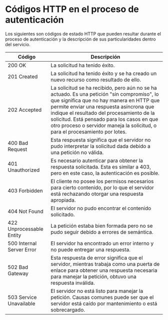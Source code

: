 # Códigos HTTP en el proceso de autenticación

Los siguientes son códigos de estado HTTP que pueden resultar durante el proceso de autenticación y la descripción de sus particularidades dentro del servicio.

Código                     | Descripción                                                                               |
---------------------------|-------------------------------------------------------------------------------------------|
 200 OK                    | La solicitud ha tenido éxito.                                                             |
 201 Created               | La solicitud ha tenido éxito y se ha creado un nuevo recurso como resultado de ello.      |
 202 Accepted              | La solicitud se ha recibido, pero aún no se ha actuado. Es una petición "sin compromiso", lo que significa que no hay manera en HTTP que permite enviar una respuesta asíncrona que indique el resultado del procesamiento de la solicitud. Está pensado para los casos en que otro proceso o servidor maneja la solicitud, o para el procesamiento por lotes.                                                                                            |
 400 Bad Request           | Esta respuesta significa que el servidor no pudo interpretar la solicitud dada debido a una petición no válida.                                                                                                |
 401 Unauthorized          | Es necesario autenticar para obtener la respuesta solicitada. Esta es similar a 403, pero en este caso, la autenticación es posible.                                                                                                                                                                                                     |
 403 Forbidden             | El cliente no posee los permisos necesarios para cierto contenido, por lo que el servidor está rechazando otorgar una respuesta apropiada.                                                                       |
 404 Not Found             | El servidor no pudo encontrar el contenido solicitado.                                     
 422 Unprocessable Entity  | La petición estaba bien formada pero no se pudo seguir debido a errores de semántica.     |
 500 Internal Server Error | El servidor ha encontrado un error interno y no puede entregar una respuesta.             |
 502 Bad Gateway           | Esta respuesta de error significa que el servidor, mientras trabaja como una puerta de enlace para obtener una respuesta necesaria para manejar la petición, obtuvo una respuesta inválida.                   |
 503 Service Unavailable   | El servidor no está listo para manejar la petición. Causas comunes puede ser que el servidor está caído por mantenimiento o está sobrecargado.                                                             | 